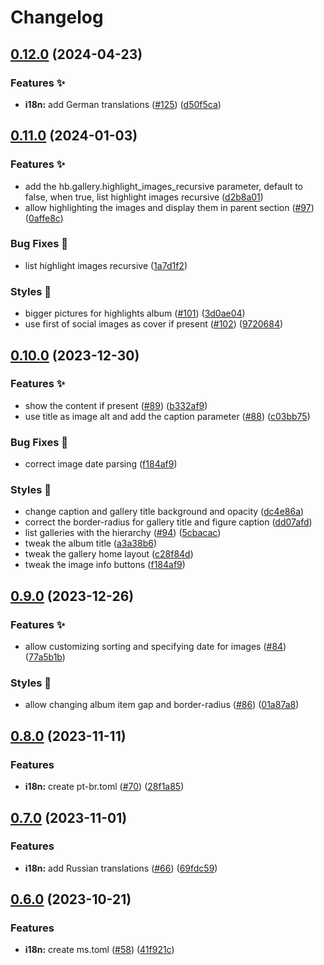 # Changelog

## [0.12.0](https://github.com/hbstack/gallery/compare/v0.11.0...v0.12.0) (2024-04-23)


### Features ✨

* **i18n:** add German translations ([#125](https://github.com/hbstack/gallery/issues/125)) ([d50f5ca](https://github.com/hbstack/gallery/commit/d50f5ca15b967b0453e3cbdf3343051edd835415))

## [0.11.0](https://github.com/hbstack/gallery/compare/v0.10.0...v0.11.0) (2024-01-03)


### Features ✨

* add the hb.gallery.highlight_images_recursive parameter, default to false, when true, list highlight images recursive ([d2b8a01](https://github.com/hbstack/gallery/commit/d2b8a01ca27abddc4620ae417e4f18041043b57c))
* allow highlighting the images and display them in parent section ([#97](https://github.com/hbstack/gallery/issues/97)) ([0affe8c](https://github.com/hbstack/gallery/commit/0affe8c73d895f30107f26ab841b9e81f744c4dd))


### Bug Fixes 🐞

* list highlight images recursive ([1a7d1f2](https://github.com/hbstack/gallery/commit/1a7d1f2c3faa4ece20ede152399f94510dc18909))


### Styles 🎨

* bigger pictures for highlights album ([#101](https://github.com/hbstack/gallery/issues/101)) ([3d0ae04](https://github.com/hbstack/gallery/commit/3d0ae04027720afa12741faaa7e7366faae583ea))
* use first of social images as cover if present ([#102](https://github.com/hbstack/gallery/issues/102)) ([9720684](https://github.com/hbstack/gallery/commit/9720684c432086a287ce08c06a56c576146e3b9e))

## [0.10.0](https://github.com/hbstack/gallery/compare/v0.9.0...v0.10.0) (2023-12-30)


### Features ✨

* show the content if present ([#89](https://github.com/hbstack/gallery/issues/89)) ([b332af9](https://github.com/hbstack/gallery/commit/b332af9651072297796bc39930439866677cf140))
* use title as image alt and add the caption parameter ([#88](https://github.com/hbstack/gallery/issues/88)) ([c03bb75](https://github.com/hbstack/gallery/commit/c03bb75fcfdd5ae063913ee449c80156dea8e0a0))


### Bug Fixes 🐞

* correct image date parsing ([f184af9](https://github.com/hbstack/gallery/commit/f184af92eb255431789ed129b928cb005af894ad))


### Styles 🎨

* change caption and gallery title background and opacity ([dc4e86a](https://github.com/hbstack/gallery/commit/dc4e86a8430f78f2481764d5257ced32c0e0eb69))
* correct the border-radius for gallery title and figure caption ([dd07afd](https://github.com/hbstack/gallery/commit/dd07afd7ff8ceabbc2534cf5e3e95dcd53e8cc5c))
* list galleries with the hierarchy ([#94](https://github.com/hbstack/gallery/issues/94)) ([5cbacac](https://github.com/hbstack/gallery/commit/5cbacac53b865d967d60a11882dfc26474c73020))
* tweak the album title ([a3a38b6](https://github.com/hbstack/gallery/commit/a3a38b627988bfef5811bc9f2d150dccf0c8c06e))
* tweak the gallery home layout ([c28f84d](https://github.com/hbstack/gallery/commit/c28f84d7f6a50d28040c1935c4416e4f9a176f72))
* tweak the image info buttons ([f184af9](https://github.com/hbstack/gallery/commit/f184af92eb255431789ed129b928cb005af894ad))

## [0.9.0](https://github.com/hbstack/gallery/compare/v0.8.0...v0.9.0) (2023-12-26)


### Features ✨

* allow customizing sorting and specifying date for images ([#84](https://github.com/hbstack/gallery/issues/84)) ([77a5b1b](https://github.com/hbstack/gallery/commit/77a5b1bb52ac017f7761cb4c038e38b27156c8a5))


### Styles 🎨

* allow changing album item gap and border-radius ([#86](https://github.com/hbstack/gallery/issues/86)) ([01a87a8](https://github.com/hbstack/gallery/commit/01a87a8ef8954769e48f9317dc279711f3f7bbcb))

## [0.8.0](https://github.com/hbstack/gallery/compare/v0.7.0...v0.8.0) (2023-11-11)


### Features

* **i18n:** create pt-br.toml ([#70](https://github.com/hbstack/gallery/issues/70)) ([28f1a85](https://github.com/hbstack/gallery/commit/28f1a85f3feee9876bb9d61df17decc3358213e6))

## [0.7.0](https://github.com/hbstack/gallery/compare/v0.6.0...v0.7.0) (2023-11-01)


### Features

* **i18n:** add Russian translations ([#66](https://github.com/hbstack/gallery/issues/66)) ([69fdc59](https://github.com/hbstack/gallery/commit/69fdc59a920d77bf886b5906e5fd6dd479c6accc))

## [0.6.0](https://github.com/hbstack/gallery/compare/v0.5.0...v0.6.0) (2023-10-21)


### Features

* **i18n:** create ms.toml ([#58](https://github.com/hbstack/gallery/issues/58)) ([41f921c](https://github.com/hbstack/gallery/commit/41f921ce64a46fbefa0ae5173659e358b2253d07))
